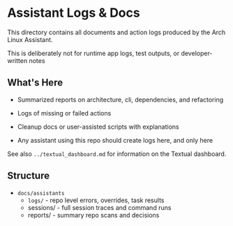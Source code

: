 # Assistant Logs & Docs

This directory contains all documents and action logs produced by the Arch Linux Assistant.

This is deliberately not for runtime app logs, test outputs, or developer-written notes


## What's Here

- Summarized reports on architecture, cli, dependencies, and refactoring
- Logs of missing or failed actions
- Cleanup docs or user-assisted scripts with explanations

- Any assistant using this repo should create logs here, and only here

See also `../textual_dashboard.md` for information on the Textual dashboard.


## Structure

- `docs/assistants`
    - `logs/`       - repo level errors, overrides, task results
    - sessions/    - full session traces and command runs
    - reports/      - summary repo scans and decisions 
